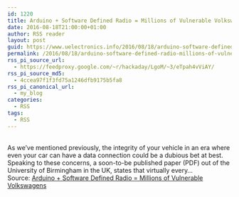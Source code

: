 ```yaml
---
id: 1220
title: Arduino + Software Defined Radio = Millions of Vulnerable Volkswagens
date: 2016-08-18T21:00:00+01:00
author: RSS reader
layout: post
guid: https://www.uelectronics.info/2016/08/18/arduino-software-defined-radio-millions-of-vulnerable-volkswagens/
permalink: /2016/08/18/arduino-software-defined-radio-millions-of-vulnerable-volkswagens/
rss_pi_source_url:
  - https://feedproxy.google.com/~r/hackaday/LgoM/~3/eTpah4vViAY/
rss_pi_source_md5:
  - 4ccea97f1f3fd75a1246dfb9175b5fa8
rss_pi_canonical_url:
  - my_blog
categories:
  - RSS
tags:
  - RSS
---
```

&#013;  
As we’ve mentioned previously, the integrity of your vehicle in an era where even your car can have a data connection could be a dubious bet at best. Speaking to these concerns, a soon-to-be published paper (PDF) out of the University of Birmingham in the UK, states that virtually every…&#013;  
Source: <a href="https://feedproxy.google.com/~r/hackaday/LgoM/~3/eTpah4vViAY/" target="_blank">Arduino + Software Defined Radio = Millions of Vulnerable Volkswagens</a>